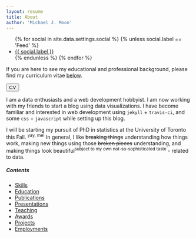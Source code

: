 ```yaml
---
layout: resume
title: About
author: 'Michael J. Moon'
---
```

<div class="row">
    <div class="3u 12u$(small)">
        <ul class="icons square">
            {% for social in site.data.settings.social %}
            {% unless social.label == 'Feed' %}
            <li><a href="{{ social.link }}" target="_blank" class="icon fa-{{ social.icon }}"><span class="label">{{ social.label }}</span></a></li>
            {% endunless %}
            {% endfor %}
        </ul>
    </div>
    <div class="8u 12u$(small)">
      <div class="row">
        <div class="8u 12u$(xsmall)">
          <p>
            If you are here to see my educational and professional background, please find my curriculum vitae <a href="#skills">below</a>.
          </p>
        </div>  
        <div class="4u$ 12u$(xsmall)">
          <p>
            <a href="#skills">
              <button class="icon special fa-chevron-down opener" title="Go to CV">CV</button>
            </a>
          </p>
        </div>
      </div>
      <p>
        I am a data enthusiasts and a web development hobbyist. I am now working with my friends to start a blog using data visualizations. I have become familiar and interested in web development using <code>jekyll</code> + <code>travis-ci</code>, and some <code>css</code> + <code>javascript</code> while setting up this blog.
      </p>
      <p>
        I will be starting my pursuit of PhD in statistics at the University of Toronto this Fall. <sup>yay, me!</sup> In general, I like <del>breaking things</del> understanding how things work, making new things using those <del>broken pieces</del> understanding, and making things look beautiful<sup>subject to my own not-so-sophisticated taste</sup> - related to data.
      </p>
    </div>
</div>
<div id="page-nav">
  <h5>Contents</h5>
  <ul>
    <li><a href="#skills">Skills</a></li>
    <li><a href="#education">Education</a></li>
    <li><a href="#publications">Publications</a></li>
    <li><a href="#presentations">Presentations</a></li>
    <li><a href="#teaching">Teaching</a></li>
    <li><a href="#awards">Awards</a></li>
    <li><a href="#projects">Projects</a></li>
    <li><a href="#employment">Employments</a></li>
  </ul>
</div>

